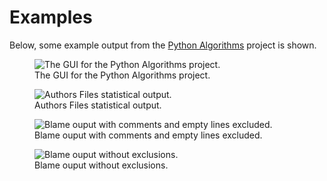 # Examples

Below, some example output from the
[Python Algorithms](https://github.com/TheAlgorithms/Python) project is shown.

<figure>
<img src="../../assets/images/py_algs_gui.png" alt="The GUI for the Python Algorithms project.">
<figcaption>The GUI for the Python Algorithms project.</figcaption>
</figure>

<figure>
<img src="../../assets/images/py_algs_files_authors.png" alt="Authors Files statistical output.">
<figcaption>Authors Files statistical output.</figcaption>
</figure>

<figure>
<img src="../../assets/images/py_algs_blame_excl.png" alt="Blame ouput with comments and empty lines excluded.">
<figcaption>Blame ouput with comments and empty lines excluded.</figcaption>
</figure>

<figure>
<img src="../../assets/images/py_algs_blame_no_excl.png" alt="Blame ouput without exclusions.">
<figcaption>Blame ouput without exclusions.</figcaption>
</figure>
